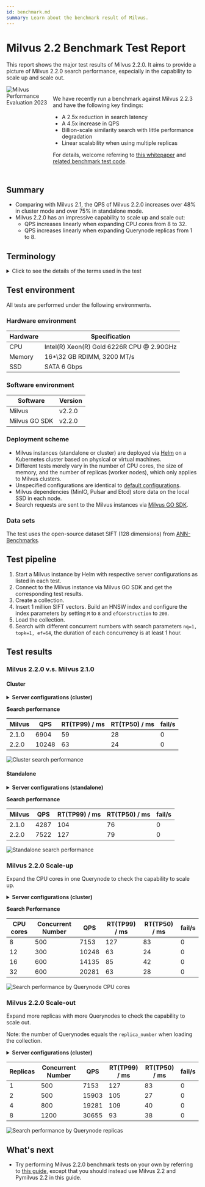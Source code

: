 ```yaml
---
id: benchmark.md
summary: Learn about the benchmark result of Milvus. 
---
```


# Milvus 2.2 Benchmark Test Report

This report shows the major test results of Milvus 2.2.0. It aims to provide a picture of Milvus 2.2.0 search performance, especially in the capability to scale up and scale out.

<div class="alert note">
  <div style="display: flex;">
      <div style="flex:0.3;">
      <img src="https://zilliz.com/images/whitepaper/performance.png" alt="Milvus Performance Evaluation 2023">
  </div>
  <div style="flex:1; padding: 10px; ">
    <p>We have recently run a benchmark against Milvus 2.2.3 and have the following key findings:</p>
    <ul>
      <li>A 2.5x reduction in search latency</li>
      <li>A 4.5x increase in QPS</li>
      <li>Billion-scale similarity search with little performance degradation</li>
      <li>Linear scalability when using multiple replicas</li>
    </ul>
    <p>For details, welcome referring to <a href="https://zilliz.com/resources/whitepaper/milvus-performance-benchmark">this whitepaper</a> and <a href="https://github.com/zilliztech/vectordb-benchmark">related benchmark test code</a>. </p>
  </div>
</div>

## Summary

- Comparing with Milvus 2.1, the QPS of Milvus 2.2.0 increases over 48% in cluster mode and over 75% in standalone mode.
- Milvus 2.2.0 has an impressive capability to scale up and scale out:
  - QPS increases linearly when expanding CPU cores from 8 to 32.
  - QPS increases linearly when expanding Querynode replicas from 1 to 8.


## Terminology

<details>
    <summary>Click to see the details of the terms used in the test</summary>
    <table class="terminology">
        <thead>
            <tr>
                <th>Term</th>
                <th>Description</th>
            </tr>
        </thead>
        <tbody>
            <tr>
                <td>nq</td>
                <td>Number of vectors to be searched in one search request</td>
            </tr>
            <tr>
                <td>topk</td>
                <td>Number of the nearest vectors to be retrieved for each vector (in nq) in a search request</td>
            </tr>
            <tr>
                <td>ef</td>
                <td>A search parameter specific to <a href="https://milvus.io/docs/v2.2.x/index.md">HNSW index</a></td>
            </tr>
            <tr>
                <td>RT</td>
                <td>Response time from sending the request to receiving the response</td>
            </tr>
            <tr>
                <td>QPS</td>
                <td>Number of search requests that are successfully processed per second</td>
            </tr>
        </tbody>
    </table>
</details>

## Test environment

All tests are performed under the following environments.

### Hardware environment

| Hardware | Specification                             |
| -------- | ----------------------------------------- |
| CPU      | Intel(R) Xeon(R) Gold 6226R CPU @ 2.90GHz |
| Memory   | 16\*\32 GB RDIMM, 3200 MT/s               |
| SSD      | SATA 6 Gbps                               |

### Software environment

|    Software   |                                Version                                |
| ------------- | --------------------------------------------------------------------- |
|    Milvus     | v2.2.0                                                                |
| Milvus GO SDK | v2.2.0                                                                |

### Deployment scheme

- Milvus instances (standalone or cluster) are deployed via [Helm](https://milvus.io/docs/install_standalone-helm.md) on a Kubernetes cluster based on physical or virtual machines.
-  Different tests merely vary in the number of CPU cores, the size of memory, and the number of replicas (worker nodes), which only applies to Milvus clusters.
- Unspecified configurations are identical to [default configurations](https://github.com/milvus-io/milvus-helm/blob/master/charts/milvus/values.yaml).
- Milvus dependencies (MinIO, Pulsar and Etcd) store data on the local SSD in each node.
- Search requests are sent to the Milvus instances via [Milvus GO SDK](https://github.com/milvus-io/milvus-sdk-go/tree/master/tests).

### Data sets

The test uses the open-source dataset SIFT (128 dimensions) from [ANN-Benchmarks](https://github.com/erikbern/ann-benchmarks/#data-sets).

## Test pipeline

1. Start a Milvus instance by Helm with respective server configurations as listed in each test.
2. Connect to the Milvus instance via Milvus GO SDK and get the corresponding test results.
3. Create a collection.
4. Insert 1 million SIFT vectors. Build an HNSW index and configure the index parameters by setting `M` to `8` and `efConstruction` to `200`.
5. Load the collection.
6. Search with different concurrent numbers with search parameters `nq=1, topk=1, ef=64`, the duration of each concurrency is at least 1 hour.

## Test results

### Milvus 2.2.0 v.s. Milvus 2.1.0 

#### Cluster

<details>
    <summary><b>Server configurations (cluster)</b></summary>

```yaml
queryNode:
  replicas: 1
  resources:
    limits:
      cpu: "12.0"
      memory: 8Gi
    requests:
      cpu: "12.0"
      memory: 8Gi
```

</details>

**Search performance**

| Milvus | QPS   | RT(TP99) / ms | RT(TP50) / ms | fail/s |
| ------ |------ |---------------|---------------|--------|
| 2.1.0  | 6904  | 59            | 28            | 0      |
| 2.2.0  | 10248 | 63            | 24            | 0      |

![Cluster search performance](../../../assets/cluster_search_performance_210_vs_220.png)

#### Standalone

<details>
    <summary><b>Server configurations (standalone)</b></summary>

```yaml
standalone:
  replicas: 1
  resources:
    limits:
      cpu: "12.0"
      memory: 16Gi
    requests:
      cpu: "12.0"
      memory: 16Gi
```

</details>

**Search performance**

| Milvus | QPS  | RT(TP99) / ms  | RT(TP50) / ms | fail/s |
|------  |------|--------------- |---------------|--------|
| 2.1.0  | 4287 | 104            | 76            | 0      |
| 2.2.0  | 7522 | 127            | 79            | 0      |

![Standalone search performance](../../../assets/standalone_search_performance_210_vs_220.png)

### Milvus 2.2.0 Scale-up

Expand the CPU cores in one Querynode to check the capability to scale up.

<details>
    <summary><b>Server configurations (cluster)</b></summary>

 ```yaml   
queryNode:
  replicas: 1
  resources:
    limits:
      cpu: "8.0" /"12.0" /"16.0" /"32.0"
      memory: 8Gi
    requests:
      cpu: "8.0" /"12.0" /"16.0" /"32.0"
      memory: 8Gi
```

</details>

**Search Performance**

| CPU cores | Concurrent Number | QPS  | RT(TP99) / ms | RT(TP50) / ms | fail/s |
| ------|------|------|---------------|---------------|--------|
| 8 | 500 | 7153 | 127            | 83            | 0      |
| 12 | 300 | 10248 | 63            | 24            | 0      |
| 16 | 600 | 14135 | 85            | 42            | 0      |
| 32 | 600 | 20281 | 63            | 28            | 0      |

![Search performance by Querynode CPU cores](../../../assets/search_performance_by_querynode_cpu_cores.png)

### Milvus 2.2.0 Scale-out

Expand more replicas with more Querynodes to check the capability to scale out.

<div class="alert note">

Note: the number of Querynodes equals the `replica_number` when loading the collection.

</div>

<details>
    <summary><b>Server configurations (cluster)</b></summary>

```yaml
queryNode:
  replicas: 1 / 2 / 4 / 8      
  resources:
    limits:
      cpu: "8.0"
      memory: 8Gi
    requests:
      cpu: "8.0"
      memory: 8Gi
```

</details>


| Replicas | Concurrent Number | QPS  | RT(TP99) / ms | RT(TP50) / ms | fail/s |
|------|------|------|---------------|---------------|--------|
| 1 | 500 |  7153 | 127            | 83            | 0      |
| 2 | 500 |  15903 | 105            | 27            | 0      |
| 4 | 800 | 19281 | 109            | 40            | 0      |
| 8 | 1200 | 30655 | 93            | 38            | 0      |

![Search performance by Querynode replicas](../../../assets/search_performance_by_querynode_replicas.png)

## What's next

- Try performing Milvus 2.2.0 benchmark tests on your own by referring to [this guide](https://milvus.io/blog/2022-08-16-A-Quick-Guide-to-Benchmarking-Milvus-2-1.md), except that you should instead use Milvus 2.2 and Pymilvus 2.2 in this guide.
